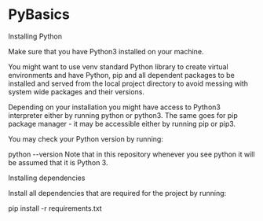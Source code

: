 # PyBasics

Installing Python

Make sure that you have Python3 installed on your machine.

You might want to use venv standard Python library to create virtual environments and have Python, pip and all dependent packages to be installed and served from the local project directory to avoid messing with system wide packages and their versions.

Depending on your installation you might have access to Python3 interpreter either by running python or python3. The same goes for pip package manager - it may be accessible either by running pip or pip3.

You may check your Python version by running:

python --version
Note that in this repository whenever you see python it will be assumed that it is Python 3.

Installing dependencies

Install all dependencies that are required for the project by running:

pip install -r requirements.txt
